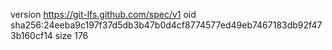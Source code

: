 version https://git-lfs.github.com/spec/v1
oid sha256:24eeba9c197f37d5db3b47b0d4cf8774577ed49eb7467183db92f473b160cf14
size 176
